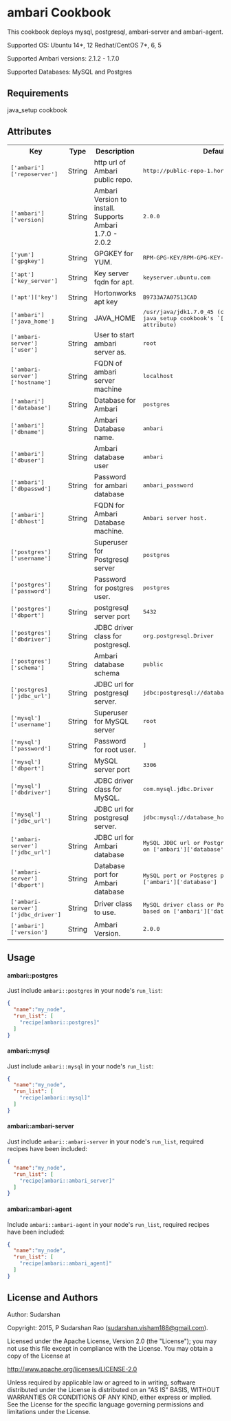 ambari Cookbook
================
This cookbook deploys mysql, postgresql, ambari-server and ambari-agent.

Supported OS:
Ubuntu 14*, 12
Redhat/CentOS 7*, 6, 5

Supported Ambari versions:
2.1.2 - 1.7.0

Supported Databases:
MySQL and Postgres

Requirements
------------
java_setup cookbook

Attributes
----------
<table>
  <tr>
  <th>Key</th>
  <th>Type</th>
  <th>Description</th>
  <th>Default</th>
  </tr>
  <tr>
    <td><tt>['ambari']['reposerver']</tt></td>
    <td>String</td>
    <td>http url of Ambari public repo.</td>
    <td><tt>http://public-repo-1.hortonworks.com</tt></td>
  </tr>
  <tr>
    <td><tt>['ambari']['version]</tt></td>
    <td>String</td>
    <td>Ambari Version to install. Supports Ambari 1.7.0 - 2.0.2</td>
    <td><tt>2.0.0</tt></td>
  </tr>
  <tr>
    <td><tt>['yum']['gpgkey']</tt></td>
    <td>String</td>
    <td>GPGKEY for YUM.</td>
    <td><tt>RPM-GPG-KEY/RPM-GPG-KEY-Jenkins</tt></td>
  </tr>
  <tr>
    <td><tt>['apt']['key_server']</tt></td>
    <td>String</td>
    <td>Key server fqdn for apt.</td>
    <td><tt>keyserver.ubuntu.com</tt></td>
  </tr>
  <tr>
    <td><tt>['apt']['key']</tt></td>
    <td>String</td>
    <td>Hortonworks apt key</td>
    <td><tt>B9733A7A07513CAD</tt></td>
  </tr>
  <tr>
    <td><tt>['ambari']['java_home']</tt></td>
    <td>String</td>
    <td>JAVA_HOME</td>
    <td><tt>/usr/java/jdk1.7.0_45 (controlled from java_setup cookbook's `[:java][:home]` attribute)</tt></td>
  </tr>
  <tr>
    <td><tt>['ambari-server']['user']</tt></td>
    <td>String</td>
    <td>User to start ambari server as.</td>
    <td><tt>root</tt></td>
  </tr>
  <tr>
    <td><tt>['ambari-server']['hostname']</tt></td>
    <td>String</td>
    <td>FQDN of ambari server machine</td>
    <td><tt>localhost</tt></td>
  </tr>
  <tr>
    <td><tt>['ambari']['database']</tt></td>
    <td>String</td>
    <td>Database for Ambari</td>
    <td><tt>postgres</tt></td>
  </tr>
  <tr>
    <td><tt>['ambari']['dbname']</tt></td>
    <td>String</td>
    <td>Ambari Database name.</td>
    <td><tt>ambari</tt></td>
  </tr>
  <tr>
    <td><tt>['ambari']['dbuser']</tt></td>
    <td>String</td>
    <td>Ambari database user</td>
    <td><tt>ambari</tt></td>
  </tr>
  <tr>
    <td><tt>['ambari']['dbpasswd']</tt></td>
    <td>String</td>
    <td>Password for ambari database</td>
    <td><tt>ambari_password</tt></td>
  </tr>
  <tr>
    <td><tt>['ambari']['dbhost']</tt></td>
    <td>String</td>
    <td>FQDN for Ambari Database machine.</td>
    <td><tt>Ambari server host.</tt></td>
  </tr>
  <tr>
    <td><tt>['postgres']['username']</tt></td>
    <td>String</td>
    <td>Superuser for Postgresql server</td>
    <td><tt>postgres</tt></td>
  </tr>
  <tr>
    <td><tt>['postgres']['password']</tt></td>
    <td>String</td>
    <td>Password for postgres user.</td>
    <td><tt>postgres</tt></td>
  </tr>
  <tr>
    <td><tt>['postgres']['dbport']</tt></td>
    <td>String</td>
    <td>postgresql server port</td>
    <td><tt>5432</tt></td>
  </tr>
  <tr>
  <td><tt>['postgres']['dbdriver']</tt></td>
    <td>String</td>
    <td>JDBC driver class for postgresql.</td>
    <td><tt>org.postgresql.Driver</tt></td>
  </tr>
  <tr>
  <td><tt>['postgres']['schema']</tt></td>
    <td>String</td>
    <td>Ambari database schema</td>
    <td><tt>public</tt></td>
  </tr>
  <tr>
  <td><tt>['postgres]['jdbc_url']</tt></td>
    <td>String</td>
    <td>JDBC url for postgresql server.</td>
    <td><tt>jdbc:postgresql://database_host:port/ambari</tt></td>
  </tr>
  <tr>
    <td><tt>['mysql']['username']</tt></td>
    <td>String</td>
    <td>Superuser for MySQL server</td>
    <td><tt>root</tt></td>
  </tr>
  <tr>
    <td><tt>['mysql']['password']</tt></td>
    <td>String</td>
    <td>Password for root user.</td>
    <td><tt>]</tt></td>
  </tr>
  <tr>
    <td><tt>['mysql']['dbport']</tt></td>
    <td>String</td>
    <td>MySQL server port</td>
    <td><tt>3306</tt></td>
  </tr>
  <tr>
  <td><tt>['mysql']['dbdriver']</tt></td>
    <td>String</td>
    <td>JDBC driver class for MySQL.</td>
    <td><tt>com.mysql.jdbc.Driver</tt></td>
  </tr>
  <tr>
  <td><tt>['mysql']['jdbc_url']</tt></td>
    <td>String</td>
    <td>JDBC url for postgresql server.</td>
    <td><tt>jdbc:mysql://database_host:port/ambari</tt></td>
  </tr>
  <tr>
  <td><tt>['ambari-server']['jdbc_url']</tt></td>
    <td>String</td>
    <td>JDBC url for Ambari database</td>
    <td><tt>MySQL JDBC url or Postgres JDBC url based on ['ambari']['database']</tt></td>
  </tr>
  <tr>
  <td><tt>['ambari-server']['dbport']</tt></td>
    <td>String</td>
    <td>Database port for Ambari database</td>
    <td><tt>MySQL port or Postgres port based on ['ambari']['database']</tt></td>
  </tr>
  <tr>
  <td><tt>['ambari-server']['jdbc_driver']</tt></td>
    <td>String</td>
    <td>Driver class to use.</td>
    <td><tt>MySQL driver class or Postgres driver class based on ['ambari']['database']</tt></td>
  </tr>
  <tr>
  <td><tt>['ambari']['version']</tt></td>
    <td>String</td>
    <td>Ambari Version.</td>
    <td><tt>2.0.0</tt></td>
  </tr>
</table>


Usage
-----
#### ambari::postgres
Just include `ambari::postgres` in your node's `run_list`:

```json
{
  "name":"my_node",
  "run_list": [
    "recipe[ambari::postgres]"
  ]
}
```
#### ambari::mysql
Just include `ambari::mysql` in your node's `run_list`:

```json
{
  "name":"my_node",
  "run_list": [
    "recipe[ambari::mysql]"
  ]
}
```

#### ambari::ambari-server
Just include `ambari::ambari-server` in your node's `run_list`, required recipes have been included:

```json
{
  "name":"my_node",
  "run_list": [
    "recipe[ambari::ambari_server]"
  ]
}
```

#### ambari::ambari-agent
Include `ambari::ambari-agent` in your node's `run_list`, required recipes have been included:

```json
{
  "name":"my_node",
  "run_list": [
    "recipe[ambari::ambari_agent]"
  ]
}
```

License and Authors
-------------------
Author: Sudarshan

Copyright: 2015, P Sudarshan Rao (<sudarshan.visham188@gmail.com>).

Licensed under the Apache License, Version 2.0 (the "License"); you may not use this file except in compliance with the License. You may obtain a copy of the License at

http://www.apache.org/licenses/LICENSE-2.0

Unless required by applicable law or agreed to in writing, software distributed under the License is distributed on an "AS IS" BASIS, WITHOUT WARRANTIES OR CONDITIONS OF ANY KIND, either express or implied. See the License for the specific language governing permissions and limitations under the License.
